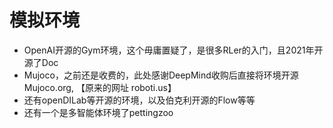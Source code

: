 # 模拟环境

- OpenAI开源的Gym环境，这个毋庸置疑了，是很多RLer的入门，且2021年开源了Doc
- Mujoco，之前还是收费的，此处感谢DeepMind收购后直接将环境开源Mujoco.org, 【原来的网址 roboti.us】
- 还有openDILab等开源的环境，以及伯克利开源的Flow等等
- 还有一个是多智能体环境了pettingzoo

[1]: http://www.deeprlhub.com/d/703-2016-2022idea/17

